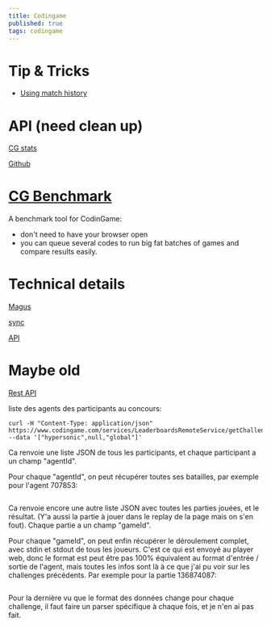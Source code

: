 ```yaml
---
title: Codingame
published: true
tags: codingame
---
```

# Tip & Tricks
- [Using match history](https://www.codingame.com/playgrounds/53705/contest-tools-and-workflow/introduction)


# API (need clean up)

[CG stats](http://cgstats.magusgeek.com/app)

[Github](https://github.com/dreignier/cgstats)

# [CG Benchmark](https://github.com/s-vivien/CGBenchmark#cg-benchmark)
A benchmark tool for CodinGame:
- don't need to have your browser open
- you can queue several codes to run big fat batches of games and compare results easily.

# Technical details

[Magus](https://forum.codingame.com/t/public-api-for-statistics-or-other-useful-things/1247/6)

[sync](https://www.codingame.com/forum/t/codingame-sync-beta/614/58)

[API](https://www.codingame.com/forum/t/api-the-place-to-ask-for-improvements-in-cg-api/2514)

# Maybe old
[Rest API](http://forum.canardpc.com/threads/103495-Codingame-La-programmation-hant%C3%A9e-Concours-de-fant%C3%B4mes-dans-la-console-fin-Fevrier?s=d6a666218d62c51b4465647a91f8cdc5&p=10273198&viewfull=1#post10273198)


liste des agents des participants au concours:
```
curl -H "Content-Type: application/json" https://www.codingame.com/services/LeaderboardsRemoteService/getChallengeLeaderboard --data '["hypersonic",null,"global"]'
```

Ca renvoie une liste JSON de tous les participants, et chaque participant a un champ "agentId".

Pour chaque "agentId", on peut récupérer toutes ses batailles, par exemple pour l'agent 707853:

```curl -H "Content-Type: application/json" https://www.codingame.com/services/gamesPlayersRankingRemoteService/findLastBattlesAndProgressByAgentId --data '[707853,null]'
```

Ca renvoie encore une autre liste JSON avec toutes les parties jouées, et le résultat. (Y'a aussi la partie à jouer dans le replay de la page mais on s'en fout). Chaque partie a un champ "gameId".

Pour chaque "gameId", on peut enfin récupérer le déroulement complet, avec stdin et stdout de tous les joueurs. C'est ce qui est envoyé au player web, donc le format est peut être pas 100% équivalent au format d'entrée / sortie de l'agent, mais toutes les infos sont là à ce que j'ai pu voir sur les challenges précédents. Par exemple pour la partie 136874087:

```curl -H "Content-Type: application/json" https://www.codingame.com/services/gameResultRemoteService/findByGameId --data '[136874087,null]'
```

Pour la dernière vu que le format des données change pour chaque challenge, il faut faire un parser spécifique à chaque fois, et je n'en ai pas fait.
